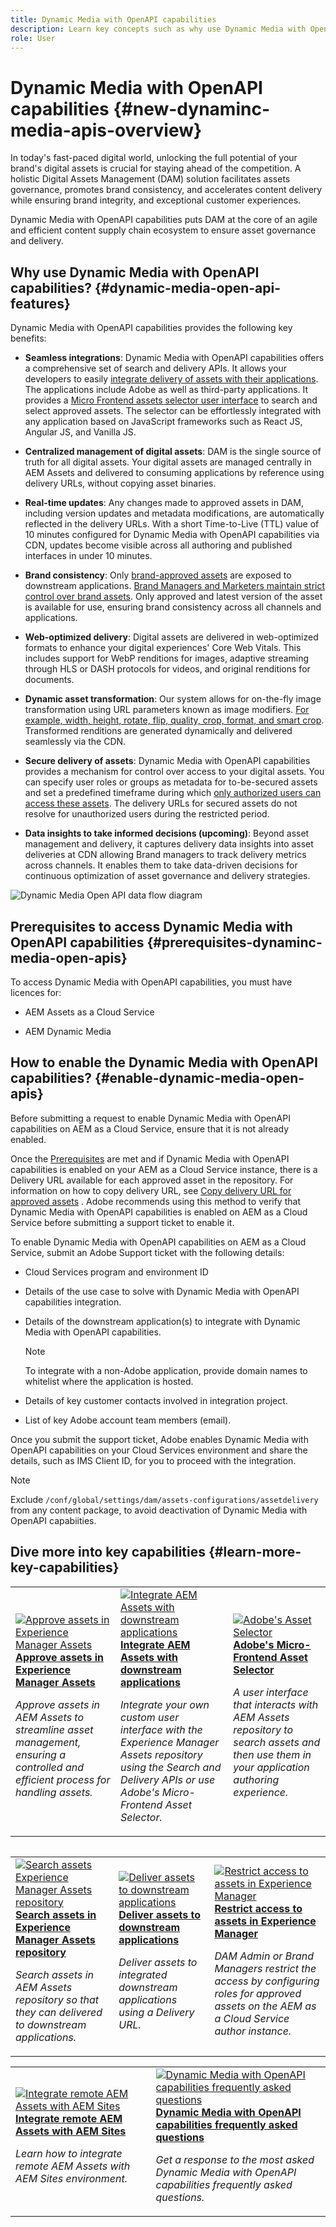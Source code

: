 ```yaml
---
title: Dynamic Media with OpenAPI capabilities
description: Learn key concepts such as why use Dynamic Media with OpenAPI capabilities and how to enable it.
role: User
---
```

# Dynamic Media with OpenAPI capabilities {#new-dynaminc-media-apis-overview}

In today's fast-paced digital world, unlocking the full potential of your brand's digital assets is crucial for staying ahead of the competition. A holistic Digital Assets Management (DAM) solution facilitates assets governance, promotes brand consistency, and accelerates content delivery while ensuring brand integrity, and exceptional customer experiences.

Dynamic Media with OpenAPI capabilities puts DAM at the core of an agile and efficient content supply chain ecosystem to ensure asset governance and delivery.

## Why use Dynamic Media with OpenAPI capabilities? {#dynamic-media-open-api-features}

Dynamic Media with OpenAPI capabilities provides the following key benefits:

* **Seamless integrations**: Dynamic Media with OpenAPI capabilities offers a comprehensive set of search and delivery APIs. It allows your developers to easily [integrate delivery of assets with their applications](/help/assets/integrate-dynamic-media-open-apis.md). The applications include Adobe as well as third-party applications. It provides a [Micro Frontend assets selector user interface](/help/assets/asset-selector.md) to search and select approved assets. The selector can be effortlessly integrated with any application based on JavaScript frameworks such as React JS, Angular JS, and Vanilla JS.

* **Centralized management of digital assets**: DAM is the single source of truth for all digital assets. Your digital assets are managed centrally in AEM Assets and delivered to consuming applications by reference using delivery URLs, without copying asset binaries. 

* **Real-time updates**: Any changes made to approved assets in DAM, including version updates and metadata modifications, are automatically reflected in the delivery URLs. With a short Time-to-Live (TTL) value of 10 minutes configured for Dynamic Media with OpenAPI capabilities via CDN, updates become visible across all authoring and published interfaces in under 10 minutes. 

* **Brand consistency**: Only [brand-approved assets](/help/assets/approve-assets.md) are exposed to downstream applications. [Brand Managers and Marketers maintain strict control over brand assets](/help/assets/restrict-assets-delivery.md). Only approved and latest version of the asset is available for use, ensuring brand consistency across all channels and applications.

* **Web-optimized delivery**: Digital assets are delivered in web-optimized formats to enhance your digital experiences' Core Web Vitals. This includes support for WebP renditions for images, adaptive streaming through HLS or DASH protocols for videos, and original renditions for documents.

* **Dynamic asset transformation**: Our system allows for on-the-fly image transformation using URL parameters known as image modifiers. [For example, width, height, rotate, flip, quality, crop, format, and smart crop](/help/assets/deliver-assets-apis.md). Transformed renditions are generated dynamically and delivered seamlessly via the CDN.

* **Secure delivery of assets**: Dynamic Media with OpenAPI capabilities provides a mechanism for control over access to your digital assets. You can specify user roles or groups as metadata for to-be-secured assets and set a predefined timeframe during which [only authorized users can access these assets](/help/assets/restrict-assets-delivery.md). The delivery URLs for secured assets do not resolve for unauthorized users during the restricted period.

* **Data insights to take informed decisions (upcoming)**: Beyond asset management and delivery, it captures delivery data insights into asset deliveries at CDN allowing Brand managers to track delivery metrics across channels. It enables them to take data-driven decisions for continuous optimization of asset governance and delivery strategies.

![Dynamic Media Open API data flow diagram](assets/dm-openapi-dfd.png)

## Prerequisites to access Dynamic Media with OpenAPI capabilities {#prerequisites-dynaminc-media-open-apis}

To access Dynamic Media with OpenAPI capabilities, you must have licences for:

* AEM Assets as a Cloud Service

* AEM Dynamic Media

## How to enable the Dynamic Media with OpenAPI capabilities? {#enable-dynamic-media-open-apis}

Before submitting a request to enable Dynamic Media with OpenAPI capabilities on AEM as a Cloud Service, ensure that it is not already enabled. 

Once the [Prerequisites](#prerequisites-dynaminc-media-open-apis) are met and if Dynamic Media with OpenAPI capabilities is enabled on your AEM as a Cloud Service instance, there is a Delivery URL available for each approved asset in the repository. For information on how to copy delivery URL, see [Copy delivery URL for approved assets](approve-assets.md#copy-delivery-url-approved-assets) . Adobe recommends using this method to verify that Dynamic Media with OpenAPI capabilities is enabled on AEM as a Cloud Service before submitting a support ticket to enable it.

To enable Dynamic Media with OpenAPI capabilities on AEM as a Cloud Service, submit an Adobe Support ticket with the following details:

* Cloud Services program and environment ID 

* Details of the use case to solve with Dynamic Media with OpenAPI capabilities integration.

* Details of the downstream application(s) to integrate with Dynamic Media with OpenAPI capabilities.

   >[!NOTE]
   >
   > To integrate with a non-Adobe application, provide domain names to whitelist where the application is hosted.

* Details of key customer contacts involved in integration project.

* List of key Adobe account team members (email).

Once you submit the support ticket, Adobe enables Dynamic Media with OpenAPI capabilities on your Cloud Services environment and share the details, such as IMS Client ID, for you to proceed with the integration.

>[!NOTE]
>
>Exclude `/conf/global/settings/dam/assets-configurations/assetdelivery` from any content package, to avoid deactivation of Dynamic Media with OpenAPI capabiities.

## Dive more into key capabilities {#learn-more-key-capabilities}

<table>
<td>
   <a href="/help/assets/approve-assets.md">
   <img alt="Approve assets in Experience Manager Assets" src="./assets/approved-assets.jpeg" />
   </a>
   <div>
      <a href="/help/assets/approve-assets.md">
      <strong>Approve assets in Experience Manager Assets</strong>
      </a>
   </div>
   <p>
      <em>Approve assets in AEM Assets to streamline asset management, ensuring a controlled and efficient process for handling assets.</em>
   </p>
</td>
<td>
   <a href="/help/assets/integrate-dynamic-media-open-apis.md">
   <img alt="Integrate AEM Assets with downstream applications" src="./assets/asset-selector-integration.png" />
   </a>
   <div>
      <a href="/help/assets/integrate-dynamic-media-open-apis.md">
      <strong>Integrate AEM Assets with downstream applications</strong>
      </a>
   </div>
   <p>
      <em>Integrate your own custom user interface with the Experience Manager Assets repository using the Search and Delivery APIs or use Adobe's Micro-Frontend Asset Selector.</em>
   </p>
</td>
<td>
   <a href="/help/assets/asset-selector.md">
   <img alt="Adobe's Asset Selector" src="./assets/asset-selector-prereqs.png" />
   </a>
   <div>
      <a href="/help/assets/asset-selector.md">
      <strong>Adobe's Micro-Frontend Asset Selector</strong>
      </a>
   </div>
   <p>
      <em>A user interface that interacts with AEM Assets repository to search assets and then use them in your application authoring experience.</em>
   </p>
</td>
</table>
<table>



<table>
<td>
   <a href="/help/assets/search-assets-api.md">
   <img alt="Search assets Experience Manager Assets repository" src="./assets/search-assets-api-overview.png" />
   </a>
   <div>
      <a href="/help/assets/search-assets-api.md">
      <strong>Search assets in Experience Manager Assets repository</strong>
      </a>
   </div>
   <p>
      <em>Search assets in AEM Assets repository so that they can delivered to downstream applications.</em>
   </p>
</td>
<td>
   <a href="/help/assets/deliver-assets-apis.md">
   <img alt="Deliver assets to downstream applications" src="./assets/delivery-url.png" />
   </a>
   <div>
      <a href="/help/assets/deliver-assets-apis.md">
      <strong>Deliver assets to downstream applications</strong>
      </a>
   </div>
   <p>
      <em>Deliver assets to integrated downstream applications using a Delivery URL.</em>
   </p>
</td>
<td>
   <a href="/help/assets/restrict-assets-delivery.md">
   <img alt="Restrict access to assets in Experience Manager" src="./assets/restricted-access.png" />
   </a>
   <div>
      <a href="/help/assets/restrict-assets-delivery.md">
      <strong>Restrict access to assets in Experience Manager</strong>
      </a>
   </div>
   <p>
      <em> DAM Admin or Brand Managers restrict the access by configuring roles for approved assets on the AEM as a Cloud Service author instance.</em>
   </p>
</td>

</table>
<table>
<td>
   <a href="/help/assets/integrate-remote-approved-assets-with-sites.md">
   <img alt="Integrate remote AEM Assets with AEM Sites" src="./assets/connected-assets-rdam.png" />
   </a>
   <div>
      <a href="/help/assets/integrate-remote-approved-assets-with-sites.md">
      <strong>Integrate remote AEM Assets with AEM Sites</strong>
      </a>
   </div>
   <p>
      <em>Learn how to integrate remote AEM Assets with AEM Sites environment. </em>
   </p>
</td>
<td>
   <a href="/help/assets/dynamic-media-open-apis-faqs.md">
   <img alt="Dynamic Media with OpenAPI capabilities frequently asked questions" src="./assets/dynamic-media-faqs.jpeg" />
   </a>
   <div>
      <a href="/help/assets/dynamic-media-open-apis-faqs.md">
      <strong>Dynamic Media with OpenAPI capabilities frequently asked questions</strong>
      </a>
   </div>
   <p>
      <em>Get a response to the most asked Dynamic Media with OpenAPI capabilities frequently asked questions.</em>
   </p>
</td>

</table>

